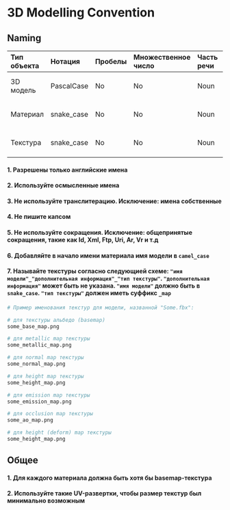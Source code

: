 # 3D Modelling Convention

## Naming

| Тип объекта | Нотация    | Пробелы | Множественное число | Часть речи | Аббревиатура | Char Mask  |
| :---------- | :--------- | ------- | :------------------ | :--------- | :----------- | :--------- |
| 3D модель   | PascalCase | No      | No                  | Noun       | No           | [A-z][0-9] |
| Материал    | snake_case | No      | No                  | Noun       | No           | [a-z][0-9] |
| Текстура    | snake_case | No      | No                  | Noun       | No           | [a-z][0-9] |

#### 1. Разрешены только английские имена

#### 2. Используйте осмысленные имена

#### 3. Не используйте транслитерацию. Исключение: имена собственные

#### 4. Не пишите капсом

#### 5. Не используйте сокращения. Исключение: общепринятые сокращения, такие как Id, Xml, Ftp, Uri, Ar, Vr и т.д

#### 6. Добавляйте в начало имени материала имя модели в `camel_case`

#### 7. Называйте текстуры согласно следующией схеме: `"имя модели"_"дополнительная информация"_"тип текстуры"`. `"дополнительная информация"` может быть не указана. `"имя модели"` должно быть в `snake_case`. `"тип текстуры"` должен иметь суффикс `_map`

```bash
# Пример именования текстур для модели, названной "Some.fbx":

# для текстуры альбедо (basemap)
some_base_map.png

# для metallic map текстуры
some_metallic_map.png

# для normal map текстуры
some_normal_map.png

# для height map текстуры
some_height_map.png

# для emission map текстуры
some_emission_map.png

# для occlusion map текстуры
some_ao_map.png

# для height (deform) map текстуры
some_height_map.png
```

## Общее

#### 1. Для каждого материала должна быть хотя бы basemap-текстура

#### 2. Используйте такие UV-развертки, чтобы размер текстур был минимально возможным
